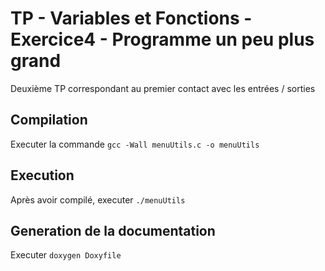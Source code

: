 # TP -  Variables et Fonctions - Exercice4 - Programme un peu plus grand

Deuxième TP correspondant au premier contact avec les entrées / sorties

## Compilation

Executer la commande `gcc -Wall menuUtils.c -o menuUtils`

## Execution

Après avoir compilé, executer `./menuUtils`

## Generation de la documentation

Executer `doxygen Doxyfile`
